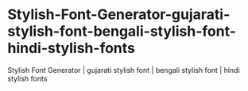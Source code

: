 # Stylish-Font-Generator-gujarati-stylish-font-bengali-stylish-font-hindi-stylish-fonts
Stylish Font Generator | gujarati stylish font | bengali stylish font | hindi stylish fonts
